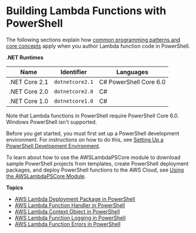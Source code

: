 # Building Lambda Functions with PowerShell<a name="powershell-programming-model"></a>

The following sections explain how [common programming patterns and core concepts](https://docs.aws.amazon.com/lambda/latest/dg/programming-model-v2.html) apply when you author Lambda function code in PowerShell\.


**\.NET Runtimes**  

| Name | Identifier | Languages | 
| --- | --- | --- | 
|  \.NET Core 2\.1  |  `dotnetcore2.1`  |  C\# PowerShell Core 6\.0  | 
|  \.NET Core 2\.0  |  `dotnetcore2.0`  |  C\#  | 
|  \.NET Core 1\.0  |  `dotnetcore1.0`  |  C\#  | 

Note that Lambda functions in PowerShell require PowerShell Core 6\.0\. Windows PowerShell isn't supported\.

Before you get started, you must first set up a PowerShell development environment\. For instructions on how to do this, see [Setting Up a PowerShell Development Environment](lambda-powershell-setup-dev-environment.md)\.

To learn about how to use the AWSLambdaPSCore module to download sample PowerShell projects from templates, create PowerShell deployment packages, and deploy PowerShell functions to the AWS Cloud, see [Using the AWSLambdaPSCore Module](lambda-powershell-how-to-create-deployment-package.md#lambda-powershell-using-lam-mod-deployment-package)\.

**Topics**
+ [AWS Lambda Deployment Package in PowerShell](lambda-powershell-how-to-create-deployment-package.md)
+ [AWS Lambda Function Handler in PowerShell](powershell-programming-model-handler-types.md)
+ [AWS Lambda Context Object in PowerShell](powershell-context-object.md)
+ [AWS Lambda Function Logging in PowerShell](powershell-logging.md)
+ [AWS Lambda Function Errors in PowerShell](powershell-exceptions.md)